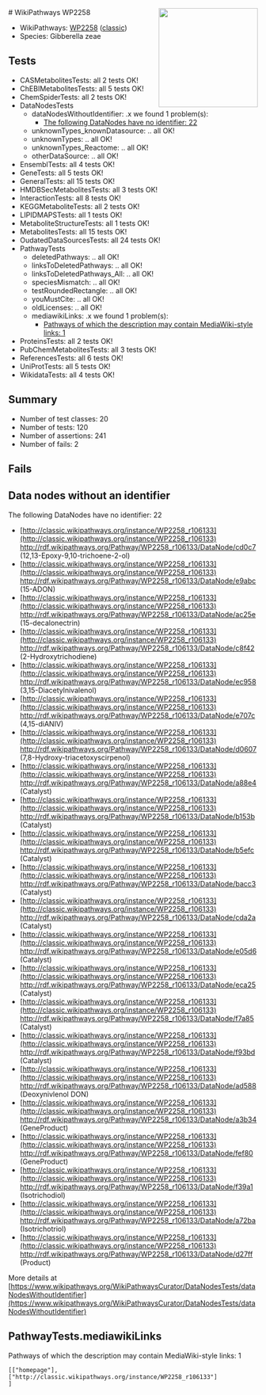 <img style="float: right; width: 200px" src="https://upload.wikimedia.org/wikipedia/commons/thumb/8/83/Wplogo_with_text_500.png/640px-Wplogo_with_text_500.png" />
# WikiPathways WP2258

* WikiPathways: [WP2258](https://wikipathways.org/pathways/WP2258) ([classic](https://classic.wikipathways.org/instance/WP2258))
* Species: Gibberella zeae
## Tests
* CASMetabolitesTests: all 2 tests OK!
* ChEBIMetabolitesTests: all 5 tests OK!
* ChemSpiderTests: all 2 tests OK!
* DataNodesTests
    * dataNodesWithoutIdentifier: .x we found 1 problem(s):
        * [The following DataNodes have no identifier: 22](#8792c4b1)
    * unknownTypes_knownDatasource: .. all OK!
    * unknownTypes: .. all OK!
    * unknownTypes_Reactome: .. all OK!
    * otherDataSource: .. all OK!
* EnsemblTests: all 4 tests OK!
* GeneTests: all 5 tests OK!
* GeneralTests: all 15 tests OK!
* HMDBSecMetabolitesTests: all 3 tests OK!
* InteractionTests: all 8 tests OK!
* KEGGMetaboliteTests: all 2 tests OK!
* LIPIDMAPSTests: all 1 tests OK!
* MetaboliteStructureTests: all 1 tests OK!
* MetabolitesTests: all 15 tests OK!
* OudatedDataSourcesTests: all 24 tests OK!
* PathwayTests
    * deletedPathways: .. all OK!
    * linksToDeletedPathways: .. all OK!
    * linksToDeletedPathways_All: .. all OK!
    * speciesMismatch: .. all OK!
    * testRoundedRectangle: .. all OK!
    * youMustCite: .. all OK!
    * oldLicenses: .. all OK!
    * mediawikiLinks: .x we found 1 problem(s):
        * [Pathways of which the description may contain MediaWiki-style links: 1](#da69cf45)
* ProteinsTests: all 2 tests OK!
* PubChemMetabolitesTests: all 3 tests OK!
* ReferencesTests: all 6 tests OK!
* UniProtTests: all 5 tests OK!
* WikidataTests: all 4 tests OK!


## Summary

* Number of test classes: 20
* Number of tests: 120
* Number of assertions: 241
* Number of fails: 2

## Fails

<a name="8792c4b1" />

## Data nodes without an identifier

The following DataNodes have no identifier: 22

* [http://classic.wikipathways.org/instance/WP2258_r106133](http://classic.wikipathways.org/instance/WP2258_r106133) http://rdf.wikipathways.org/Pathway/WP2258_r106133/DataNode/cd0c7 (12,13-Epoxy-9,10-trichoene-2-ol)
* [http://classic.wikipathways.org/instance/WP2258_r106133](http://classic.wikipathways.org/instance/WP2258_r106133) http://rdf.wikipathways.org/Pathway/WP2258_r106133/DataNode/e9abc (15-ADON)
* [http://classic.wikipathways.org/instance/WP2258_r106133](http://classic.wikipathways.org/instance/WP2258_r106133) http://rdf.wikipathways.org/Pathway/WP2258_r106133/DataNode/ac25e (15-decalonectrin)
* [http://classic.wikipathways.org/instance/WP2258_r106133](http://classic.wikipathways.org/instance/WP2258_r106133) http://rdf.wikipathways.org/Pathway/WP2258_r106133/DataNode/c8f42 (2-Hydroxytrichodiene)
* [http://classic.wikipathways.org/instance/WP2258_r106133](http://classic.wikipathways.org/instance/WP2258_r106133) http://rdf.wikipathways.org/Pathway/WP2258_r106133/DataNode/ec958 (3,15-Diacetylnivalenol)
* [http://classic.wikipathways.org/instance/WP2258_r106133](http://classic.wikipathways.org/instance/WP2258_r106133) http://rdf.wikipathways.org/Pathway/WP2258_r106133/DataNode/e707c (4,15-diANIV)
* [http://classic.wikipathways.org/instance/WP2258_r106133](http://classic.wikipathways.org/instance/WP2258_r106133) http://rdf.wikipathways.org/Pathway/WP2258_r106133/DataNode/d0607 (7,8-Hydroxy-triacetoxyscirpenol)
* [http://classic.wikipathways.org/instance/WP2258_r106133](http://classic.wikipathways.org/instance/WP2258_r106133) http://rdf.wikipathways.org/Pathway/WP2258_r106133/DataNode/a88e4 (Catalyst)
* [http://classic.wikipathways.org/instance/WP2258_r106133](http://classic.wikipathways.org/instance/WP2258_r106133) http://rdf.wikipathways.org/Pathway/WP2258_r106133/DataNode/b153b (Catalyst)
* [http://classic.wikipathways.org/instance/WP2258_r106133](http://classic.wikipathways.org/instance/WP2258_r106133) http://rdf.wikipathways.org/Pathway/WP2258_r106133/DataNode/b5efc (Catalyst)
* [http://classic.wikipathways.org/instance/WP2258_r106133](http://classic.wikipathways.org/instance/WP2258_r106133) http://rdf.wikipathways.org/Pathway/WP2258_r106133/DataNode/bacc3 (Catalyst)
* [http://classic.wikipathways.org/instance/WP2258_r106133](http://classic.wikipathways.org/instance/WP2258_r106133) http://rdf.wikipathways.org/Pathway/WP2258_r106133/DataNode/cda2a (Catalyst)
* [http://classic.wikipathways.org/instance/WP2258_r106133](http://classic.wikipathways.org/instance/WP2258_r106133) http://rdf.wikipathways.org/Pathway/WP2258_r106133/DataNode/e05d6 (Catalyst)
* [http://classic.wikipathways.org/instance/WP2258_r106133](http://classic.wikipathways.org/instance/WP2258_r106133) http://rdf.wikipathways.org/Pathway/WP2258_r106133/DataNode/eca25 (Catalyst)
* [http://classic.wikipathways.org/instance/WP2258_r106133](http://classic.wikipathways.org/instance/WP2258_r106133) http://rdf.wikipathways.org/Pathway/WP2258_r106133/DataNode/f7a85 (Catalyst)
* [http://classic.wikipathways.org/instance/WP2258_r106133](http://classic.wikipathways.org/instance/WP2258_r106133) http://rdf.wikipathways.org/Pathway/WP2258_r106133/DataNode/f93bd (Catalyst)
* [http://classic.wikipathways.org/instance/WP2258_r106133](http://classic.wikipathways.org/instance/WP2258_r106133) http://rdf.wikipathways.org/Pathway/WP2258_r106133/DataNode/ad588 (Deoxynivlenol
DON)
* [http://classic.wikipathways.org/instance/WP2258_r106133](http://classic.wikipathways.org/instance/WP2258_r106133) http://rdf.wikipathways.org/Pathway/WP2258_r106133/DataNode/a3b34 (GeneProduct)
* [http://classic.wikipathways.org/instance/WP2258_r106133](http://classic.wikipathways.org/instance/WP2258_r106133) http://rdf.wikipathways.org/Pathway/WP2258_r106133/DataNode/fef80 (GeneProduct)
* [http://classic.wikipathways.org/instance/WP2258_r106133](http://classic.wikipathways.org/instance/WP2258_r106133) http://rdf.wikipathways.org/Pathway/WP2258_r106133/DataNode/f39a1 (Isotrichodiol)
* [http://classic.wikipathways.org/instance/WP2258_r106133](http://classic.wikipathways.org/instance/WP2258_r106133) http://rdf.wikipathways.org/Pathway/WP2258_r106133/DataNode/a72ba (Isotrichotriol)
* [http://classic.wikipathways.org/instance/WP2258_r106133](http://classic.wikipathways.org/instance/WP2258_r106133) http://rdf.wikipathways.org/Pathway/WP2258_r106133/DataNode/d27ff (Product)


More details at [https://www.wikipathways.org/WikiPathwaysCurator/DataNodesTests/dataNodesWithoutIdentifier](https://www.wikipathways.org/WikiPathwaysCurator/DataNodesTests/dataNodesWithoutIdentifier)

<a name="da69cf45" />

## PathwayTests.mediawikiLinks

Pathways of which the description may contain MediaWiki-style links: 1
```
[["homepage"],
["http://classic.wikipathways.org/instance/WP2258_r106133"]
]
```

